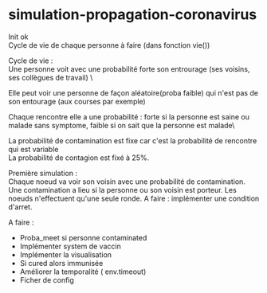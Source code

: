 # simulation-propagation-coronavirus
Init ok \
Cycle de vie de chaque personne à faire (dans fonction vie())

Cycle de vie : \
Une personne voit avec une probabilité forte son entrourage (ses voisins, ses collègues de travail) \

Elle peut voir une personne de façon aléatoire(proba faible) qui n'est pas de son entourage (aux courses par exemple)

Chaque rencontre elle a une probabilité : forte si la personne est saine ou malade sans symptome, faible si on sait que la personne est malade\

La probabilité de contamination est fixe car c'est la probabilité de rencontre qui est variable\
La probabilité de contagion est fixé à 25%.

Première simulation : \
Chaque noeud va voir son voisin avec une probabilité de contamination.
Une contamination a lieu si la personne ou son voisin est porteur.
Les noeuds n'effectuent qu'une seule ronde.
A faire : implémenter une condition d'arret.

A faire : 
- Proba_meet si personne contaminated 
- Implémenter system de vaccin
- Implémenter la visualisation
- Si cured alors immunisée
- Améliorer la temporalité ( env.timeout)
- Ficher de config